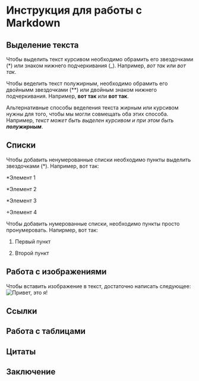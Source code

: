 # Инструкция для работы с Markdown

## Выделение текста 

Чтобы выделить текст курсивом необходимо обрамить его звездочками (*) или знаком нижнего подчеркивания (_). Например, *вот так* или _вот так_.

Чтобы веделить текст полужирным, необходимо обрамить его двойнымм звездочками (**) или двойным знаком нижнего подчеркивания. Например, **вот так** или __вот так__.

Альтернативные способы веделения  текста жирным или курсивом нужны для того, чтобы мы могли совмещать оба этих способа. Например, _текст может быть выделен курсивом и при этом быть **полужирным**_.

## Списки

Чтобы добавить ненумерованные списки необходимо пункты выделить звездочками (*). Например, вот так:

*Элемент 1

*Элемент 2

*Элемент 3

+Элемент 4

Чтобы добавить нумерованные списки, необходимо пункты просто пронумеровать. Напирмер, вот так:

1. Первый пункт

2. Второй пункт

## Работа с изображениями

Чтобы вставить изображение в текст, достаточно написать следующее: 
![Привет, это я!](izobrazhenie_002.jpg)

## Ссылки

## Работа с таблицами

## Цитаты

## Заключение